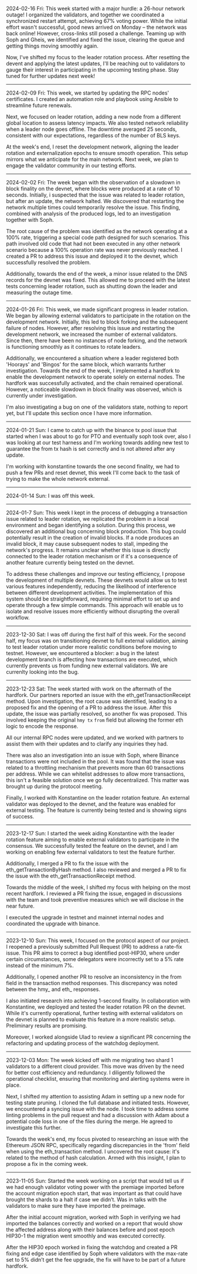 2024-02-16 Fri: This week started with a major hurdle: a 26-hour network outage! I organized the validators, and together we coordinated a synchronized restart attempt, achieving 67% voting power. While the initial effort wasn't successful, good news arrived on Monday – the network was back online! However, cross-links still posed a challenge. Teaming up with Soph and Gheis, we identified and fixed the issue, clearing the queue and getting things moving smoothly again.

Now, I've shifted my focus to the leader rotation process. After resetting the devent and applying the latest updates, I'll be reaching out to validators to gauge their interest in participating in the upcoming testing phase. Stay tuned for further updates next week!

---
2024-02-09 Fri: This week, we started by updating the RPC nodes' certificates. I created an automation role and playbook using Ansible to streamline future renewals.

Next, we focused on leader rotation, adding a new node from a different global location to assess latency impacts. We also tested network reliability when a leader node goes offline. The downtime averaged 25 seconds, consistent with our expectations, regardless of the number of BLS keys.

At the week's end, I reset the development network, aligning the leader rotation and externalization epochs to ensure smooth operation. This setup mirrors what we anticipate for the main network. Next week, we plan to engage the validator community in our testing efforts.

---
2024-02-02 Fri: The week began with the observation of a slowdown in block finality on the devnet, where blocks were produced at a rate of 10 seconds. Initially, i suspected that the issue was related to leader rotation, but after an update, the network halted. We discovered that restarting the network multiple times could temporarily resolve the issue. This finding, combined with analysis of the produced logs, led to an investigation together with Soph.

The root cause of the problem was identified as the network operating at a 100% rate, triggering a special code path designed for such scenarios. This path involved old code that had not been executed in any other network scenario because a 100% operation rate was never previously reached. I created a PR to address this issue and deployed it to the devnet, which successfully resolved the problem.

Additionally, towards the end of the week, a minor issue related to the DNS records for the devnet was fixed. This allowed me to proceed with the latest tests concerning leader rotation, such as shutting down the leader and measuring the outage time. 

---

2024-01-26 Fri: This week, we made significant progress in leader rotation. We began by allowing external validators to participate in the rotation on the development network. Initially, this led to block forking and the subsequent failure of nodes. However, after resolving this issue and restarting the development network, we increased the number of external validators. Since then, there have been no instances of node forking, and the network is functioning smoothly as it continues to rotate leaders.

Additionally, we encountered a situation where a leader registered both 'Hoorays' and 'Bingos' for the same block, which warrants further investigation. Towards the end of the week, I implemented a hardfork to enable the development network to operate solely on external nodes. The hardfork was successfully activated, and the chain remained operational. However, a noticeable slowdown in block finality was observed, which is currently under investigation.

I'm also investigating a bug on one of the validators state, nothing to report yet, but I'll update this section once I have more information.

---

2024-01-21 Sun: I came to catch up with the binance tx pool issue that started when I was about to go for PTO and eventually soph took over, also I was looking at our test harness and I'm working towards adding new test to guarantee the from tx hash is set correctly and is not altered after any update.

I'm working with konstantine towards the one second finality, we had to push a few PRs and reset devnet, this week I'll come back to the task of trying to make the whole network external.

---

2024-01-14 Sun: I was off this week.

---
2024-01-7 Sun: This week I kept in the process of debugging a transaction issue related to leader rotation, we replicated the problem in a local environment and began identifying a solution. During this process, we discovered an additional bug concerning block production. This bug could potentially result in the creation of invalid blocks. If a node produces an invalid block, it may cause subsequent nodes to stall, impeding the network's progress. It remains unclear whether this issue is directly connected to the leader rotation mechanism or if it's a consequence of another feature currently being tested on the devnet.

To address these challenges and improve our testing efficiency, I propose the development of multiple devnets. These devnets would allow us to test various features independently, reducing the likelihood of interference between different development activities. The implementation of this system should be straightforward, requiring minimal effort to set up and operate through a few simple commands. This approach will enable us to isolate and resolve issues more efficiently without disrupting the overall workflow.

---
2023-12-30 Sat: I was off during the first half of this week. For the second half, my focus was on transitioning devnet to full external validation, aiming to test leader rotation under more realistic conditions before moving to testnet. However, we encountered a blocker: a bug in the latest development branch is affecting how transactions are executed, which currently prevents us from funding new external validators. We are currenlty looking into the bug.

---
2023-12-23 Sat: The week started with work on the aftermath of the hardfork. Our partners reported an issue with the eth_getTransactionReceipt method. Upon investigation, the root cause was identified, leading to a proposed fix and the opening of a PR to address the issue. After this update, the issue was partially resolved, so another fix was proposed. This involved keeping the original `hmy tx` `from` field but allowing the former eth logic to encode the response.

All our internal RPC nodes were updated, and we worked with partners to assist them with their updates and to clarify any inquiries they had.

There was also an investigation into an issue with Soph, where Binance transactions were not included in the pool. It was found that the issue was related to a throttling mechanism that prevents more than 60 transactions per address. While we can whitelist addresses to allow more transactions, this isn't a feasible solution once we go fully decentralized. This matter was brought up during the protocol meeting.

Finally, I worked with Konstantine on the leader rotation feature. An external validator was deployed to the devnet, and the feature was enabled for external testing. The feature is currently being tested and is showing signs of success.

---
2023-12-17 Sun: I started the week aiding Konstantine with the leader rotation feature aiming to enable external validators to participate in the consensus. We successfully tested the feature on the devnet, and I am working on enabling few external validators to test the feature further.

Additionally, I merged a PR to fix the issue with the eth_getTransactionByHash method. I also reviewed and merged a PR to fix the issue with the eth_getTransactionReceipt method.

Towards the middle of the week, I shifted my focus with helping on the most recent hardfork. I reviewed a PR fixing the issue, engaged in discussions with the team and took preventive measures which we will disclose in the near future.

I executed the upgrade in testnet and mainnet internal nodes and coordinated the upgrade with binance.

---
2023-12-10 Sun: This week, I focused on the protocol aspect of our project. I reopened a previously submitted Pull Request (PR) to address a rate-fix issue. This PR aims to correct a bug identified post-HIP30, where under certain circumstances, some delegators were incorrectly set to a 5% rate instead of the minimum 7%.

Additionally, I opened another PR to resolve an inconsistency in the from field in the transaction method responses. This discrepancy was noted between the hmy_ and eth_ responses.

I also initiated research into achieving 1-second finality. In collaboration with Konstantine, we deployed and tested the leader rotation PR on the devnet. While it's currently operational, further testing with external validators on the devnet is planned to evaluate this feature in a more realistic setup. Preliminary results are promising.

Moreover, I worked alongside Ulad to review a significant PR concerning the refactoring and updating process of the watchdog deployment.

---

2023-12-03 Mon: The week kicked off with me migrating two shard 1 validators to a different cloud provider. This move was driven by the need for better cost efficiency and redundancy. I diligently followed the operational checklist, ensuring that monitoring and alerting systems were in place.

Next, I shifted my attention to assisting Adam in setting up a new node for testing state pruning. I cloned the full database and initiated tests. However, we encountered a syncing issue with the node. I took time to address some linting problems in the pull request and had a discussion with Adam about a potential code loss in one of the files during the merge. He agreed to investigate this further.

Towards the week's end, my focus pivoted to researching an issue with the Ethereum JSON RPC, specifically regarding discrepancies in the 'from' field when using the eth_transaction method. I uncovered the root cause: it's related to the method of hash calculation. Armed with this insight, I plan to propose a fix in the coming week.

---

2023-11-05 Sun: Started the week working on a script that would tell us if we had enough validator voting power with the premiage imported before the account migration epoch start, that was important as that could have brought the shards to a halt if case we didn’t. Was in talks with the validators to make sure they have imported the preimage. 

After the initial account migration, worked with Soph in verifying we had imported the balances correctly and worked on a report that would show the affected address along with their balances before and post epoch HIP30-1  the migration went smoothly and was executed correctly.

After the HIP30 epoch worked in fixing the watchdog and created a PR fixing and edge case identified by Soph where validators with the max-rate set to 5% didn’t get the fee upgrade, the fix will have to be part of a future hardfork.
